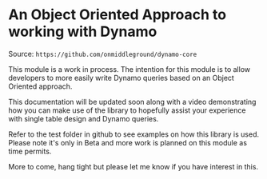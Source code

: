 # An Object Oriented Approach to working with Dynamo

Source: `https://github.com/onmiddleground/dynamo-core`

This module is a work in process. The intention for this module is to allow developers to more easily write Dynamo 
queries based on an Object Oriented approach.

This documentation will be updated soon along with a video demonstrating how you can make use of the library to 
hopefully assist your experience with single table design and Dynamo queries.

Refer to the test folder in github to see examples on how this library is used.  Please note it's only in Beta and more
work is planned on this module as time permits.

More to come, hang tight but please let me know if you have interest in this.